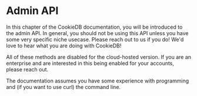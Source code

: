 # Admin API

In this chapter of the CookieDB documentation, you will be introduced to the
admin API. In general, you should not be using this API unless you have some
very specific niche usecase. Please reach out to us if you do! We'd love to hear
what you are doing with CookieDB!

All of these methods are disabled for the cloud-hosted version. If you are an
enterprise and are interested in this being enabled for your accounts, please
reach out.

The documentation assumes you have some experience with programming and (if you
want to use curl) the command line.
